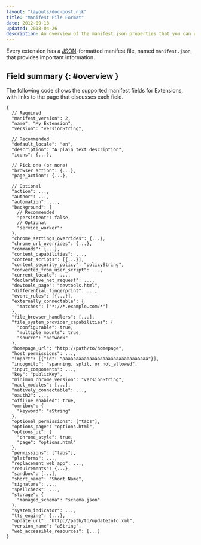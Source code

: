 ```yaml
---
layout: "layouts/doc-post.njk"
title: "Manifest File Format"
date: 2012-09-18
updated: 2018-04-26
description: An overview of the manifest.json properties that you can use in your Chrome Extension.
---
```


Every extension has a [JSON][1]\-formatted manifest file, named `manifest.json`, that provides
important information.

## Field summary {: #overview }

The following code shows the supported manifest fields for Extensions, with links to the page that
discusses each field.

<!-- TODO(kaycebasques): Re-enable all of the links within the code. -->

```
{
  // Required
  "manifest_version": 2,
  "name": "My Extension",
  "version": "versionString",

  // Recommended
  "default_locale": "en",
  "description": "A plain text description",
  "icons": {...},

  // Pick one (or none)
  "browser_action": {...},
  "page_action": {...},

  // Optional
  "action": ...,
  "author": ...,
  "automation": ...,
  "background": {
    // Recommended
    "persistent": false,
    // Optional
    "service_worker":
  },
  "chrome_settings_overrides": {...},
  "chrome_url_overrides": {...},
  "commands": {...},
  "content_capabilities": ...,
  "content_scripts": [{...}],
  "content_security_policy": "policyString",
  "converted_from_user_script": ...,
  "current_locale": ...,
  "declarative_net_request": ...,
  "devtools_page": "devtools.html",
  "differential_fingerprint": ...,
  "event_rules": [{...}],
  "externally_connectable": {
    "matches": ["*://*.example.com/*"]
  },
  "file_browser_handlers": [...],
  "file_system_provider_capabilities": {
    "configurable": true,
    "multiple_mounts": true,
    "source": "network"
  },
  "homepage_url": "http://path/to/homepage",
  "host_permissions": ...,
  "import": [{"id": "aaaaaaaaaaaaaaaaaaaaaaaaaaaaaaaa"}],
  "incognito": "spanning, split, or not_allowed",
  "input_components": ...,
  "key": "publicKey",
  "minimum_chrome_version": "versionString",
  "nacl_modules": [...],
  "natively_connectable": ...,
  "oauth2": ...,
  "offline_enabled": true,
  "omnibox": {
    "keyword": "aString"
  },
  "optional_permissions": ["tabs"],
  "options_page": "options.html",
  "options_ui": {
    "chrome_style": true,
    "page": "options.html"
  },
  "permissions": ["tabs"],
  "platforms": ...,
  "replacement_web_app": ...,
  "requirements": {...},
  "sandbox": [...],
  "short_name": "Short Name",
  "signature": ...,
  "spellcheck": ...,
  "storage": {
    "managed_schema": "schema.json"
  },
  "system_indicator": ...,
  "tts_engine": {...},
  "update_url": "http://path/to/updateInfo.xml",
  "version_name": "aString",
  "web_accessible_resources": [...]
}
```

[1]: https://www.json.org
[2]: /docs/extensions/mv2/manifest/manifest_version
[3]: /docs/extensions/mv2/manifest/name#name
[4]: /docs/extensions/mv2/manifest/version
[5]: /docs/extensions/mv2/manifest/default_locale
[6]: /docs/extensions/mv2/manifest/description
[7]: /docs/extensions/mv2/manifest/icons
[8]: /docs/extensions/browserAction
[9]: /docs/extensions/pageAction
[10]: /docs/extensions/mv2/background_pages
[11]: /docs/extensions/mv2/event_pages
[12]: /docs/extensions/mv2/background_pages
[13]: /docs/extensions/mv2/settings_override
[14]: /docs/extensions/mv2/override
[15]: /docs/extensions/reference/commands
[16]: /docs/extensions/mv2/content_scripts
[17]: /docs/extensions/mv2/contentSecurityPolicy
[18]: /docs/extensions/mv2/devtools
[19]: /docs/extensions/mv2/manifest/event_rules
[20]: /docs/extensions/mv2/manifest/externally_connectable
[21]: /docs/extensions/reference/fileBrowserHandler
[22]: /docs/extensions/mv2/manifest/file_system_provider
[23]: /docs/extensions/mv2/manifest/homepage_url
[24]: /docs/extensions/mv2/shared_modules
[25]: /docs/extensions/mv2/manifest/incognito
[26]: /docs/extensions/mv2/manifest/key
[27]: /docs/extensions/mv2/manifest/minimum_chrome_version
[28]: /docs/extensions/mv2/manifest/nacl_modules
[29]: /docs/extensions/mv2/manifest/offline_enabled
[30]: /docs/extensions/reference/omnibox
[31]: /docs/extensions/reference/permissions
[32]: /docs/extensions/mv2/options
[33]: /docs/extensions/mv2/optionsV2
[34]: /docs/extensions/mv2/declare_permissions
[35]: /docs/extensions/mv2/manifest/requirements
[36]: /docs/extensions/mv2/manifest/sandbox
[37]: /docs/extensions/mv2/manifest/name#short_name
[38]: /docs/extensions/mv2/manifest/storage
[39]: /docs/extensions/reference/ttsEngine
[40]: /docs/extensions/mv2/autoupdate
[41]: /docs/extensions/mv2/manifest/version
[42]: /docs/extensions/mv2/manifest/web_accessible_resources
